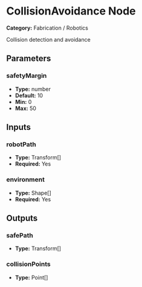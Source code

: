 
# CollisionAvoidance Node

**Category:** Fabrication / Robotics

Collision detection and avoidance

## Parameters


### safetyMargin
- **Type:** number
- **Default:** 10
- **Min:** 0
- **Max:** 50



## Inputs


### robotPath
- **Type:** Transform[]
- **Required:** Yes



### environment
- **Type:** Shape[]
- **Required:** Yes



## Outputs


### safePath
- **Type:** Transform[]



### collisionPoints
- **Type:** Point[]




